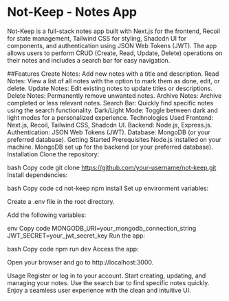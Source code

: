 # Not-Keep - Notes App
Not-Keep is a full-stack notes app built with Next.js for the frontend, Recoil for state management, Tailwind CSS for styling, Shadcdn UI for components, and authentication using JSON Web Tokens (JWT). The app allows users to perform CRUD (Create, Read, Update, Delete) operations on their notes and includes a search bar for easy navigation.

##Features
Create Notes: Add new notes with a title and description.
Read Notes: View a list of all notes with the option to mark them as done, edit, or delete.
Update Notes: Edit existing notes to update titles or descriptions.
Delete Notes: Permanently remove unwanted notes.
Archive Notes: Archive completed or less relevant notes.
Search Bar: Quickly find specific notes using the search functionality.
Dark/Light Mode: Toggle between dark and light modes for a personalized experience.
Technologies Used
Frontend: Next.js, Recoil, Tailwind CSS, Shadcdn UI.
Backend: Node.js, Express.js.
Authentication: JSON Web Tokens (JWT).
Database: MongoDB (or your preferred database).
Getting Started
Prerequisites
Node.js installed on your machine.
MongoDB set up for the backend (or your preferred database).
Installation
Clone the repository:

bash
Copy code
git clone https://github.com/your-username/not-keep.git
Install dependencies:

bash
Copy code
cd not-keep
npm install
Set up environment variables:

Create a .env file in the root directory.

Add the following variables:

env
Copy code
MONGODB_URI=your_mongodb_connection_string
JWT_SECRET=your_jwt_secret_key
Run the app:

bash
Copy code
npm run dev
Access the app:

Open your browser and go to http://localhost:3000.

Usage
Register or log in to your account.
Start creating, updating, and managing your notes.
Use the search bar to find specific notes quickly.
Enjoy a seamless user experience with the clean and intuitive UI.
